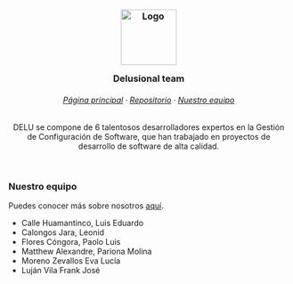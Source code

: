 <h3 align="center">
	<img src="https://avatars.githubusercontent.com/u/179178271?s=400&u=dc599912446e7fd7e6b958e9f73d5759010d1c15&v=4" width="100" alt="Logo"/><br/>
	<img src="https://raw.githubusercontent.com/catppuccin/catppuccin/main/assets/misc/transparent.png" height="30" width="0px"/>
	Delusional team
	<img src="https://raw.githubusercontent.com/catppuccin/catppuccin/main/assets/misc/transparent.png" height="30" width="0px"/>
</h3>

<h6 align="center">
  <a target="_blank" href="https://delusional-team.github.io/">Página principal</a>
  ·
  <a target="_blank" href="https://delusional-team.github.io/DELU/">Repositorio</a>
  ·
  <a target="_blank" href="https://delusional-team.github.io/#team">Nuestro equipo</a>
</h6>



<p align="center">
DELU se compone de 6 talentosos desarrolladores expertos en la Gestión de Configuración de Software, que han trabajado en proyectos de desarrollo de software de alta calidad.
</p>

<br>

### Nuestro equipo

Puedes conocer más sobre nosotros [aquí](https://delusional-team.github.io/#team).

- Calle Huamantinco, Luis Eduardo
- Calongos Jara, Leonid
- Flores Cóngora, Paolo Luis
- Matthew Alexandre, Pariona Molina
- Moreno Zevallos Eva Lucía
- Luján Vila Frank José
